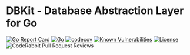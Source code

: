 # DBKit - Database Abstraction Layer for Go

[![Go Report Card](https://goreportcard.com/badge/github.com/DucTran999/dbkit)](https://goreportcard.com/report/github.com/DucTran999/dbkit)
[![Go](https://img.shields.io/badge/Go-1.23-blue?logo=go)](https://golang.org)
[![codecov](https://codecov.io/gh/DucTran999/dbkit/graph/badge.svg?token=5XBMMBKCPD)](https://codecov.io/gh/DucTran999/dbkit)
[![Known Vulnerabilities](https://snyk.io/test/github/ductran999/dbkit/badge.svg)](https://snyk.io/test/github/ductran999/dbkit)
[![License](https://img.shields.io/github/license/DucTran999/dbkit)](LICENSE)
![CodeRabbit Pull Request Reviews](https://img.shields.io/coderabbit/prs/github/DucTran999/dbkit?utm_source=oss&utm_medium=github&utm_campaign=DucTran999%2Fcommon-pattern&labelColor=171717&color=FF570A&link=https%3A%2F%2Fcoderabbit.ai&label=CodeRabbit+Reviews)
